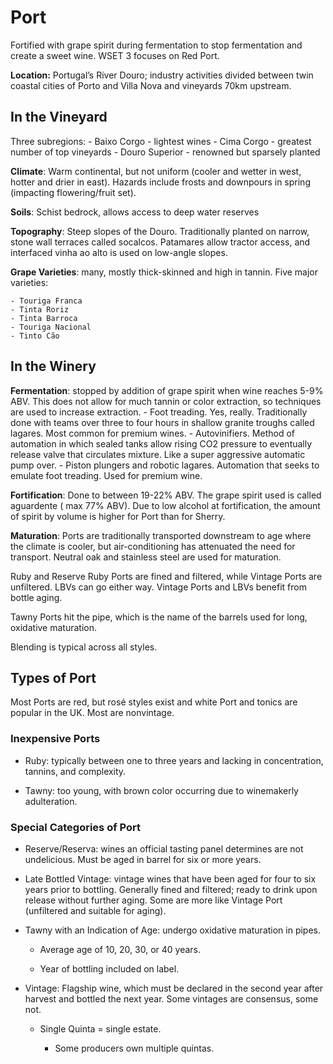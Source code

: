 # Port

Fortified with grape spirit during fermentation to stop fermentation and create a sweet wine. WSET 3 focuses on Red Port.

**Location:** Portugal’s River Douro; industry activities divided between twin coastal cities of Porto and Villa Nova and vineyards 70km upstream.

## In the Vineyard

Three subregions:
	- Baixo Corgo - lightest wines
	- Cima Corgo - greatest number of top vineyards
	- Douro Superior - renowned but sparsely planted

**Climate**: Warm continental, but not uniform (cooler and wetter in west, hotter and drier in east). Hazards include frosts and downpours in spring (impacting flowering/fruit set).

**Soils**: Schist bedrock, allows access to deep water reserves

**Topography**: Steep slopes of the Douro. Traditionally planted on narrow, stone wall terraces called socalcos. Patamares allow tractor access, and interfaced vinha ao alto is used on low-angle slopes.

**Grape Varieties**: many, mostly thick-skinned and high in tannin. Five major varieties:
	
	- Touriga Franca
	- Tinta Roriz
	- Tinta Barroca
	- Touriga Nacional
	- Tinto Cão

## In the Winery

**Fermentation**: stopped by addition of grape spirit when wine reaches 5-9% ABV. This does not allow for much tannin or color extraction, so techniques are used to increase extraction.
	- Foot treading. Yes, really. Traditionally done with teams over three to four hours in shallow granite troughs called lagares. Most common for premium wines.
	- Autovinifiers. Method of automation in which sealed tanks allow rising CO2 pressure to eventually release valve that circulates mixture. Like a super aggressive automatic pump over.
	- Piston plungers and robotic lagares. Automation that seeks to emulate foot treading. Used for premium wine.

**Fortification**: Done to between 19-22% ABV. The grape spirit used is called aguardente ( max 77% ABV). Due to low alcohol at fortification, the amount of spirit by volume is higher for Port than for Sherry.

**Maturation**: Ports are traditionally transported downstream to age where the climate is cooler, but air-conditioning has attenuated the need for transport. Neutral oak and stainless steel are used for maturation. 

Ruby and Reserve Ruby Ports are fined and filtered, while Vintage Ports are unfiltered. LBVs can go either way. Vintage Ports and LBVs benefit from bottle aging. 

Tawny Ports hit the pipe, which is the name of the barrels used for long, oxidative maturation. 

Blending is typical across all styles.

## Types of Port

Most Ports are red, but rosé styles exist and white Port and tonics are popular in the UK. Most are nonvintage.

### Inexpensive Ports

- Ruby: typically between one to three years and lacking in concentration, tannins, and complexity.

- Tawny: too young, with brown color occurring due to winemakerly adulteration.

### Special Categories of Port

- Reserve/Reserva: wines an official tasting panel determines are not undelicious. Must be aged in barrel for six or more years.
  
- Late Bottled Vintage: vintage wines that have been aged for four to six years prior to bottling. Generally fined and filtered; ready to drink upon release without further aging. Some are more like Vintage Port (unfiltered and suitable for aging).

- Tawny with an Indication of Age: undergo oxidative maturation in pipes.
	
	- Average age of 10, 20, 30, or 40 years.
	
	- Year of bottling included on label.

- Vintage: Flagship wine, which must be declared in the second year after harvest and bottled the next year. Some vintages are consensus, some not.
	
	- Single Quinta = single estate.
		
		- Some producers own multiple quintas.